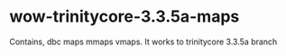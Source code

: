 # wow-trinitycore-3.3.5a-maps
Contains, dbc maps mmaps vmaps. It works to trinitycore 3.3.5a branch

